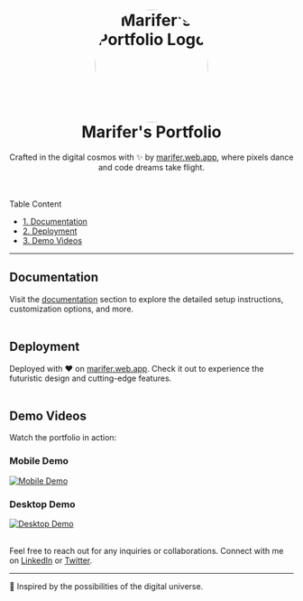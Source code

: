 <h1 align="center">
  <img src="public/images/viole.gif" alt="Marifer's Portfolio Logo" width="200" style="border-radius: 50%;">
  <br>
  Marifer's Portfolio
</h1>

<p align="center">
  Crafted in the digital cosmos with ✨ by <a href="https://marifer.web.app">marifer.web.app</a>,
  where pixels dance and code dreams take flight.
</p>

<br>
<br>
Table Content

* [1. Documentation](#documentation)
* [2. Deployment](#deployment)
* [3. Demo Videos](#demo-videos)

---

## Documentation

Visit the [documentation](https://github.com/MariferVL/MariferVL.github.io/tree/main/public) section to explore the detailed setup instructions, customization options, and more.
<br>
<br>

## Deployment

Deployed with ❤️ on [marifer.web.app](https://marifer.web.app). Check it out to experience the futuristic design and cutting-edge features.
<br>
<br>

## Demo Videos

Watch the portfolio in action:
<br>

### Mobile Demo

[![Mobile Demo](mobile_demo_thumbnail.jpg)](https://www.youtube.com/watch?v=your-mobile-demo-video-url)
<br>

### Desktop Demo

[![Desktop Demo](desktop_demo_thumbnail.jpg)](https://www.youtube.com/watch?v=your-desktop-demo-video-url)
<br>
<br>

Feel free to reach out for any inquiries or collaborations. Connect with me on [LinkedIn](https://www.linkedin.com/in/MariferVL/) or [Twitter](https://twitter.com/marifer_vl).

---

🌌 Inspired by the possibilities of the digital universe.

